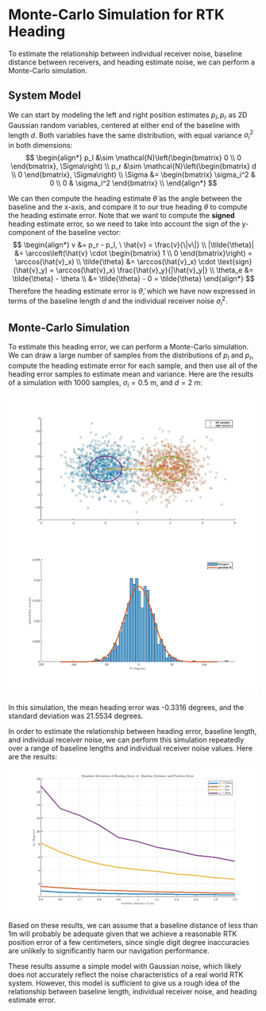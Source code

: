 # Monte-Carlo Simulation for RTK Heading
To estimate the relationship between individual receiver noise, baseline distance between receivers, and heading estimate noise, we can perform a Monte-Carlo simulation.

## System Model
We can start by modeling the left and right position estimates $p_l, p_r$ as 2D Gaussian random variables, centered at either end of the baseline with length $d$. Both variables have the same distribution, with equal variance $\sigma_i^2$ in both dimensions:
$$
\begin{align*}
    p_l &\sim \mathcal{N}\left(\begin{bmatrix} 0 \\ 0 \end{bmatrix}, \Sigma\right) \\
    p_r &\sim \mathcal{N}\left(\begin{bmatrix} d \\ 0 \end{bmatrix}, \Sigma\right) \\
    \Sigma &= \begin{bmatrix} \sigma_i^2 & 0 \\ 0 & \sigma_i^2 \end{bmatrix} \\
\end{align*}
$$

We can then compute the heading estimate $\tilde{\theta}$ as the angle between the baseline and the x-axis, and compare it to our true heading $\theta$ to compute the heading estimate error. Note that we want to compute the **signed** heading estimate error, so we need to take into account the sign of the y-component of the baseline vector:
$$
\begin{align*}
    v &= p_r - p_l, \ \hat{v} = \frac{v}{\|v\|} \\
    |\tilde{\theta}| &= \arccos\left(\hat{v} \cdot \begin{bmatrix} 1 \\ 0 \end{bmatrix}\right) = \arccos(\hat{v}_x) \\
    \tilde{\theta} &= \arccos(\hat{v}_x) \cdot \text{sign}(\hat{v}_y) = \arccos(\hat{v}_x) \frac{\hat{v}_y}{|\hat{v}_y|} \\
    \theta_e &= \tilde{\theta} - \theta \\
    &= \tilde{\theta} - 0 = \tilde{\theta}
\end{align*}
$$
Therefore the heading estimate error is $\tilde{\theta}$, which we have now expressed in terms of the baseline length $d$ and the individual receiver noise $\sigma_i^2$.

## Monte-Carlo Simulation
To estimate this heading error, we can perform a Monte-Carlo simulation. We can draw a large number of samples from the distributions of $p_l$ and $p_r$, compute the heading estimate error for each sample, and then use all of the heading error samples to estimate mean and variance. Here are the results of a simulation with 1000 samples, $\sigma_i = 0.5$ m, and $d = 2$ m:

![](single_simulation.jpg)

In this simulation, the mean heading error was -0.3316 degrees, and the standard deviation was 21.5534 degrees.

In order to estimate the relationship between heading error, baseline length, and individual receiver noise, we can perform this simulation repeatedly over a range of baseline lengths and individual receiver noise values. Here are the results:

![](multiple_simulations.jpg)

Based on these results, we can assume that a baseline distance of less than 1m will probably be adequate given that we achieve a reasonable RTK position error of a few centimeters, since single digit degree inaccuracies are unlikely to significantly harm our navigation performance.

These results assume a simple model with Gaussian noise, which likely does not accurately reflect the noise characteristics of a real world RTK system. However, this model is sufficient to give us a rough idea of the relationship between baseline length, individual receiver noise, and heading estimate error.